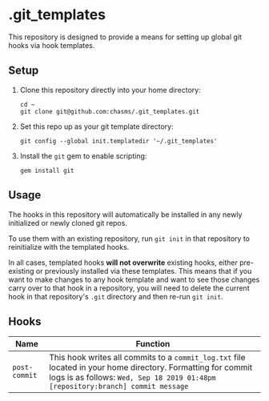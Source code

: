 # .git_templates

This repository is designed to provide a means for setting up global git hooks via hook templates.

## Setup

1. Clone this repository directly into your home directory:
    ```
    cd ~
    git clone git@github.com:chasms/.git_templates.git
    ```
1. Set this repo up as your git template directory:
    ```
    git config --global init.templatedir '~/.git_templates'
    ```
1. Install the `git` gem to enable scripting:
    ```
    gem install git
    ```

## Usage

The hooks in this repository will automatically be installed in any newly initialized or newly cloned git repos.

To use them with an existing repository, run `git init` in that repository to reinitialize with the templated hooks.

In all cases, templated hooks **will not overwrite** existing hooks, either pre-existing or previously installed via these templates. This means that if you want to make changes to any hook template and want to see those changes carry over to that hook in a repository, you will need to delete the current hook in that repository's `.git` directory and then re-run `git init`.

## Hooks

| Name | Function |
|-|-|
| `post-commit` | This hook writes all commits to a `commit_log.txt` file located in your home directory. Formatting for commit logs is as follows: `Wed, Sep 18 2019 01:48pm [repository:branch] commit message` |
